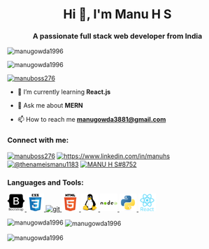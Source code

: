 <h1 align="center">Hi 👋, I'm Manu H S</h1>
<h3 align="center">A passionate full stack web developer from India</h3>
<p align="left"> <img src="https://t4.ftcdn.net/jpg/02/78/37/47/360_F_278374738_ypRn0utOVnebuhmpSrDiwkzFsdqEm0aa.jpg" alt="manugowda1996" /> </p>

<p align="left"> <img src="https://komarev.com/ghpvc/?username=manugowda1996&label=Profile%20views&color=0e75b6&style=flat" alt="manugowda1996" /> </p>

<p align="left"> <a href="https://twitter.com/manuboss276" target="blank"><img src="https://img.shields.io/twitter/follow/manuboss276?logo=twitter&style=for-the-badge" alt="manuboss276" /></a> </p>

- 🌱 I’m currently learning **React.js**

- 💬 Ask me about **MERN**

- 📫 How to reach me **manugowda3881@gmail.com**

<h3 align="left">Connect with me:</h3>
<p align="left">
<a href="https://twitter.com/manuboss276" target="blank"><img align="center" src="https://raw.githubusercontent.com/rahuldkjain/github-profile-readme-generator/master/src/images/icons/Social/twitter.svg" alt="manuboss276" height="30" width="40" /></a>
<a href="https://linkedin.com/in/https://www.linkedin.com/in/manuhs" target="blank"><img align="center" src="https://raw.githubusercontent.com/rahuldkjain/github-profile-readme-generator/master/src/images/icons/Social/linked-in-alt.svg" alt="https://www.linkedin.com/in/manuhs" height="30" width="40" /></a>
<a href="https://www.youtube.com/c/@thenameismanu1183" target="blank"><img align="center" src="https://raw.githubusercontent.com/rahuldkjain/github-profile-readme-generator/master/src/images/icons/Social/youtube.svg" alt="@thenameismanu1183" height="30" width="40" /></a>
<a href="https://discord.gg/MANU H S#8752" target="blank"><img align="center" src="https://raw.githubusercontent.com/rahuldkjain/github-profile-readme-generator/master/src/images/icons/Social/discord.svg" alt="MANU H S#8752" height="30" width="40" /></a>
</p>

<h3 align="left">Languages and Tools:</h3>
<p align="left"> <a href="https://getbootstrap.com" target="_blank" rel="noreferrer"> <img src="https://raw.githubusercontent.com/devicons/devicon/master/icons/bootstrap/bootstrap-plain-wordmark.svg" alt="bootstrap" width="40" height="40"/> </a> <a href="https://www.w3schools.com/css/" target="_blank" rel="noreferrer"> <img src="https://raw.githubusercontent.com/devicons/devicon/master/icons/css3/css3-original-wordmark.svg" alt="css3" width="40" height="40"/> </a> <a href="https://git-scm.com/" target="_blank" rel="noreferrer"> <img src="https://www.vectorlogo.zone/logos/git-scm/git-scm-icon.svg" alt="git" width="40" height="40"/> </a> <a href="https://www.w3.org/html/" target="_blank" rel="noreferrer"> <img src="https://raw.githubusercontent.com/devicons/devicon/master/icons/html5/html5-original-wordmark.svg" alt="html5" width="40" height="40"/> </a> <a href="https://www.linux.org/" target="_blank" rel="noreferrer"> <img src="https://raw.githubusercontent.com/devicons/devicon/master/icons/linux/linux-original.svg" alt="linux" width="40" height="40"/> </a> <a href="https://nodejs.org" target="_blank" rel="noreferrer"> <img src="https://raw.githubusercontent.com/devicons/devicon/master/icons/nodejs/nodejs-original-wordmark.svg" alt="nodejs" width="40" height="40"/> </a> <a href="https://www.python.org" target="_blank" rel="noreferrer"> <img src="https://raw.githubusercontent.com/devicons/devicon/master/icons/python/python-original.svg" alt="python" width="40" height="40"/> </a> <a href="https://reactjs.org/" target="_blank" rel="noreferrer"> <img src="https://raw.githubusercontent.com/devicons/devicon/master/icons/react/react-original-wordmark.svg" alt="react" width="40" height="40"/> </a> </p>

<p><img align="left" src="https://github-readme-stats.vercel.app/api/top-langs?username=manugowda1996&show_icons=true&locale=en&layout=compact" alt="manugowda1996" /></p>

<p>&nbsp;<img align="center" src="https://github-readme-stats.vercel.app/api?username=manugowda1996&show_icons=true&locale=en" alt="manugowda1996" /></p>

<p><img align="center" src="https://github-readme-streak-stats.herokuapp.com/?user=manugowda1996&" alt="manugowda1996" /></p>
